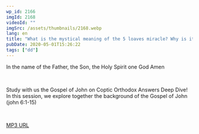```yaml
---
wp_id: 2166
imgId: 2168
videoId: ""
imgSrc: /assets/thumbnails/2168.webp
lang: en
title: "What is the mystical meaning of the 5 loaves miracle? Why is it different from other gospels?"
pubDate: 2020-05-01T15:26:22
tags: ["dd"]
---
```


<!-- page: 6 -->

<p>In the name of the Father, the Son, the Holy Spirit one God Amen</p>
<p>&nbsp;</p>
<p>Study with us the Gospel of John on Coptic Orthodox Answers Deep Dive! In this session, we explore together the background of the Gospel of John (john 6:1-15)</p>
<p>&nbsp;</p>
<p><a href="https://drive.google.com/open?id=14mdUM35emPfyR-AgRtCyxu2YFg85wWPo">MP3 URL</a></p>
